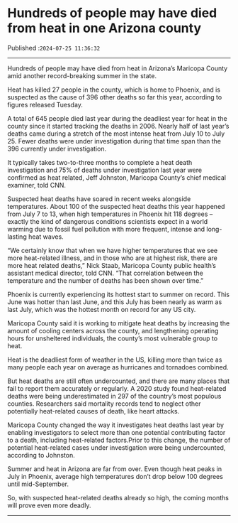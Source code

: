 # Hundreds of people may have died from heat in one Arizona county

Published :`2024-07-25 11:36:32`

---

Hundreds of people may have died from heat in Arizona’s Maricopa County amid another record-breaking summer in the state.

Heat has killed 27 people in the county, which is home to Phoenix, and is suspected as the cause of 396 other deaths so far this year, according to figures released Tuesday.

A total of 645 people died last year during the deadliest year for heat in the county since it started tracking the deaths in 2006. Nearly half of last year’s deaths came during a stretch of the most intense heat from July 10 to July 25. Fewer deaths were under investigation during that time span than the 396 currently under investigation.

It typically takes two-to-three months to complete a heat death investigation and 75% of deaths under investigation last year were confirmed as heat related, Jeff Johnston, Maricopa County’s chief medical examiner, told CNN.

Suspected heat deaths have soared in recent weeks alongside temperatures. About 100 of the suspected heat deaths this year happened from July 7 to 13, when high temperatures in Phoenix hit 118 degrees – exactly the kind of dangerous conditions scientists expect in a world warming due to fossil fuel pollution with more frequent, intense and long-lasting heat waves.

“We certainly know that when we have higher temperatures that we see more heat-related illness, and in those who are at highest risk, there are more heat related deaths,” Nick Staab, Maricopa County public health’s assistant medical director, told CNN. “That correlation between the temperature and the number of deaths has been shown over time.”

Phoenix is currently experiencing its hottest start to summer on record. This June was hotter than last June, and this July has been nearly as warm as last July, which was the hottest month on record for any US city.

Maricopa County said it is working to mitigate heat deaths by increasing the amount of cooling centers across the county, and lengthening operating hours for unsheltered individuals, the county’s most vulnerable group to heat.

Heat is the deadliest form of weather in the US, killing more than twice as many people each year on average as hurricanes and tornadoes combined.

But heat deaths are still often undercounted, and there are many places that fail to report them accurately or regularly. A 2020 study found heat-related deaths were being underestimated in 297 of the country’s most populous counties. Researchers said mortality records tend to neglect other potentially heat-related causes of death, like heart attacks.

Maricopa County changed the way it investigates heat deaths last year by enabling investigators to select more than one potential contributing factor to a death, including heat-related factors.Prior to this change, the number of potential heat-related cases under investigation were being undercounted, according to Johnston.

Summer and heat in Arizona are far from over. Even though heat peaks in July in Phoenix, average high temperatures don’t drop below 100 degrees until mid-September.

So, with suspected heat-related deaths already so high, the coming months will prove even more deadly.

---

